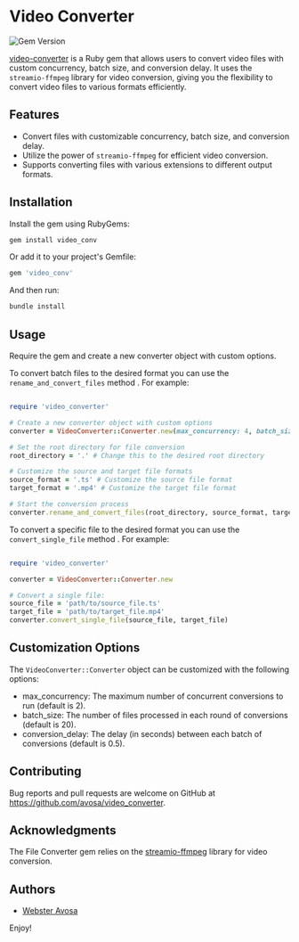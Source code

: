 # Video Converter

![Gem Version](https://img.shields.io/gem/v/video_converter)

[video-converter](https://github.com/avosa/video_converter) is a Ruby gem that allows users to convert video files with custom concurrency, batch size, and conversion delay. It uses the `streamio-ffmpeg` library for video conversion, giving you the flexibility to convert video files to various formats efficiently.

## Features

- Convert files with customizable concurrency, batch size, and conversion delay.
- Utilize the power of `streamio-ffmpeg` for efficient video conversion.
- Supports converting files with various extensions to different output formats.

## Installation

Install the gem using RubyGems:

```bash
gem install video_conv
```

Or add it to your project's Gemfile:

```bash
gem 'video_conv'
```

And then run:

```bash
bundle install
```

## Usage

Require the gem and create a new converter object with custom options.

To convert batch files to the desired format you can use the `rename_and_convert_files` method . For example:

```ruby

require 'video_converter'

# Create a new converter object with custom options
converter = VideoConverter::Converter.new(max_concurrency: 4, batch_size: 30, conversion_delay: 1)

# Set the root directory for file conversion
root_directory = '.' # Change this to the desired root directory

# Customize the source and target file formats
source_format = '.ts' # Customize the source file format
target_format = '.mp4' # Customize the target file format

# Start the conversion process
converter.rename_and_convert_files(root_directory, source_format, target_format)
```

To convert a specific file to the desired format you can use the `convert_single_file` method . For example:

```ruby

require 'video_converter'

converter = VideoConverter::Converter.new

# Convert a single file:
source_file = 'path/to/source_file.ts'
target_file = 'path/to/target_file.mp4'
converter.convert_single_file(source_file, target_file)
```

## Customization Options
The `VideoConverter::Converter` object can be customized with the following options:

- max_concurrency: The maximum number of concurrent conversions to run (default is 2).
- batch_size: The number of files processed in each round of conversions (default is 20).
- conversion_delay: The delay (in seconds) between each batch of conversions (default is 0.5).

## Contributing
Bug reports and pull requests are welcome on GitHub at https://github.com/avosa/video_converter.

## Acknowledgments
The File Converter gem relies on the [streamio-ffmpeg](https://github.com/streamio/streamio-ffmpeg) library for video conversion.

## Authors
- [Webster Avosa](https://github.com/avosa)

Enjoy!

